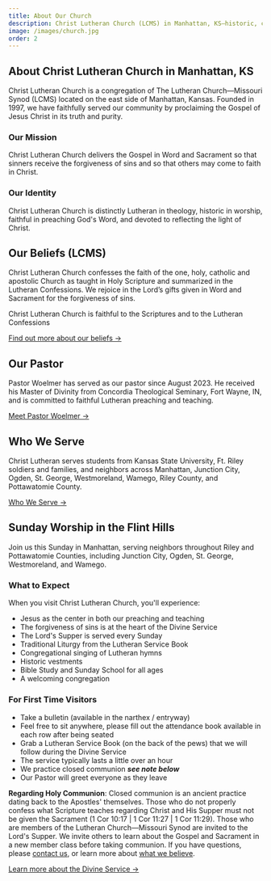 ```yaml
---
title: About Our Church
description: Christ Lutheran Church (LCMS) in Manhattan, KS—historic, confessional worship and Christ‑centered teaching for the Flint Hills.
image: /images/church.jpg
order: 2
---
```


## About Christ Lutheran Church in Manhattan, KS

Christ Lutheran Church is a congregation of The Lutheran Church—Missouri Synod (LCMS) located on the east side of Manhattan, Kansas. Founded in 1997, we have faithfully served our community by proclaiming the Gospel of Jesus Christ in its truth and purity.

### Our Mission

Christ Lutheran Church delivers the Gospel in Word and Sacrament so that sinners receive the forgiveness of sins ​and so that others may come to faith in Christ.

### Our Identity

Christ Lutheran Church is distinctly Lutheran in theology, historic in worship, faithful in preaching God's Word, and devoted to reflecting the light of Christ.

## Our Beliefs (LCMS)

Christ Lutheran Church confesses the faith of the one, holy, catholic and apostolic Church as taught in Holy Scripture and summarized in the Lutheran Confessions. We rejoice in the Lord’s gifts given in Word and Sacrament for the forgiveness of sins.

Christ Lutheran Church is faithful to the Scriptures and to the Lutheran Confessions

[Find out more about our beliefs →](/beliefs/)

## Our Pastor

Pastor Woelmer has served as our pastor since August 2023. He received his Master of Divinity from Concordia Theological Seminary, Fort Wayne, IN, and is committed to faithful Lutheran preaching and teaching.

[Meet Pastor Woelmer →](/our-pastor/)

## Who We Serve

Christ Lutheran serves students from Kansas State University, Ft. Riley soldiers and families, and neighbors across Manhattan, Junction City, Ogden, St. George, Westmoreland, Wamego, Riley County, and Pottawatomie County.

[Who We Serve →](/who-we-serve/)

## Sunday Worship in the Flint Hills

Join us this Sunday in Manhattan, serving neighbors throughout Riley and Pottawatomie Counties, including Junction City, Ogden, St. George, Westmoreland, and Wamego.

### What to Expect

When you visit Christ Lutheran Church, you'll experience:

- Jesus as the center in both our preaching and teaching
- The forgiveness of sins is at the heart of the Divine Service
- The Lord's Supper is served every Sunday
- Traditional Liturgy from the Lutheran Service Book
- Congregational singing of Lutheran hymns
- Historic vestments
- Bible Study and Sunday School for all ages
- A welcoming congregation

### For First Time Visitors

- Take a bulletin (available in the narthex / entryway)
- Feel free to sit anywhere, please fill out the attendance book available in each row after being seated
- Grab a Lutheran Service Book (on the back of the pews) that we will follow during the Divine Service
- The service typically lasts a little over an hour
- We practice closed communion ***see note below***
- Our Pastor will greet everyone as they leave

**Regarding Holy Communion**: Closed communion is an ancient practice dating back to the Apostles' themselves. Those who do not properly confess what Scripture teaches regarding Christ and His Supper must not be given the Sacrament (1 Cor 10:17 | 1 Cor 11:27 | 1 Cor 11:29). Those who are members of the Lutheran Church—Missouri Synod are invited to the Lord's Supper. We invite others to learn about the Gospel and Sacrament in a new member class before taking communion. If you have questions, please [contact us](/contact/), or learn more about [what we believe](/beliefs/).

[Learn more about the Divine Service →](/divine-service/)
